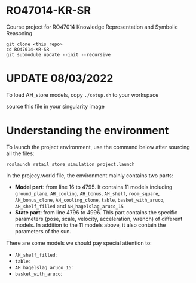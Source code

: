 # RO47014-KR-SR
Course project for RO47014 Knowledge Representation and Symbolic Reasoning

```
git clone <this repo>
cd RO47014-KR-SR
git submodule update --init --recursive
```


# UPDATE 08/03/2022

To load AH_store models, copy `./setup.sh` to your workspace

source this file in your singularity image

# Understanding the environment

To launch the project environment, use the command below after sourcing all the files:
```
roslaunch retail_store_simulation project.launch
```
In the projecy.world file, the environment mainly contains two parts: 
* **Model part**: from line 16 to 4795. It contains 11 models including `ground_plane`, `AH_cooling`, `AH_bonus`, `AH_shelf`, `room_square`, `AH_bonus_clone`, `AH_cooling_clone`, `table`, `basket_with_aruco`, `AH_shelf_filled` and `AH_hagelslag_aruco_15`
* **State part**: from line 4796 to 4996. This part contains the specific parameters (pose, scale, velocity, acceleration, wrench) of different models. In addition to the 11 models above, it also contain the parameters of the sun. 

There are some models we should pay special attention to:
* `AH_shelf_filled`: 
* `table`:
* `AH_hagelslag_aruco_15`:
* `basket_with_aruco`: